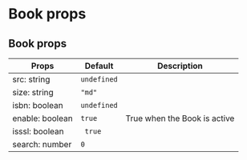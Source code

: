# Book props

## Book props

| Props           | Default     | Description                                |
| --------------- | ----------- | ------------------------------------------ |
| src: string     | `undefined` |  |
| size: string    | `"md"`      |  |
| isbn: boolean   | `undefined` |  |
| enable: boolean | `true`      | True when the Book is active               |
| isssl: boolean  | ` true`     |  |
| search: number  | `0`         |  |
